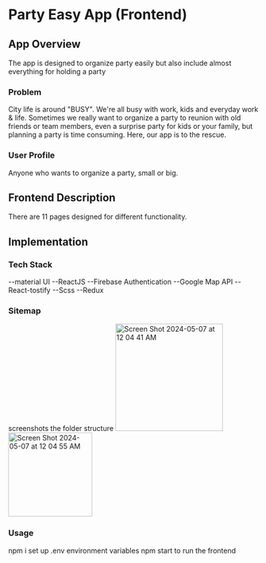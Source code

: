 #  Party Easy App (Frontend)

  

##  App Overview

 
The app is designed to organize party easily but also include almost everything for holding a party



###  Problem

City life is around "BUSY". We're all busy with work, kids and everyday work & life. Sometimes we really want to organize a party to reunion with old friends or team members, even a surprise party for kids or your family, but planning a party is time consuming. Here, our app is to the rescue.

  

###  User Profile

  

Anyone who wants to organize a party, small or big.

  

##  Frontend Description

There are 11 pages designed for different functionality.

##  Implementation

###  Tech Stack

--material UI
--ReactJS
--Firebase Authentication
--Google Map API
--React-tostify
--Scss
--Redux

###  Sitemap

screenshots the folder structure
 <img width="216" alt="Screen Shot 2024-05-07 at 12 04 41 AM" src="https://github.com/S1Y333/partyEasy-frontend/assets/105386341/26e9c681-9144-4934-8cca-5172e84b44b2">
<img width="169" alt="Screen Shot 2024-05-07 at 12 04 55 AM" src="https://github.com/S1Y333/partyEasy-frontend/assets/105386341/476adcc2-27f2-47be-b2ef-b52e8f5eb9a1">


###  Usage

npm i 
set up .env environment variables
npm start to run the frontend
 
